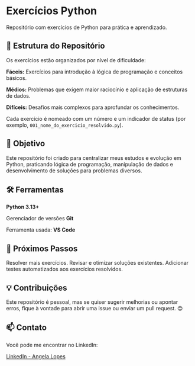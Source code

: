 # Exercícios Python
Repositório com exercícios de Python para prática e aprendizado.

## 📂 Estrutura do Repositório
Os exercícios estão organizados por nível de dificuldade:

<b>Fáceis:</b> Exercícios para introdução à lógica de programação e conceitos básicos.

<b>Médios:</b> Problemas que exigem maior raciocínio e aplicação de estruturas de dados.

<b>Difíceis:</b> Desafios mais complexos para aprofundar os conhecimentos.

Cada exercício é nomeado com um número e um indicador de status (por exemplo, `001_nome_do_exercicio_resolvido.py`).

## 🚀 Objetivo
Este repositório foi criado para centralizar meus estudos e evolução em Python, praticando lógica de programação,
manipulação de dados e desenvolvimento de soluções para problemas diversos.

## 🛠️ Ferramentas
<b>Python 3.13+</b>

Gerenciador de versões <b>Git</b>

Ferramenta usada: <b>VS Code</b>

## 📌 Próximos Passos
Resolver mais exercícios.
Revisar e otimizar soluções existentes.
Adicionar testes automatizados aos exercícios resolvidos.

## 💡 Contribuições
Este repositório é pessoal, mas se quiser sugerir melhorias ou apontar erros, fique à vontade para abrir uma issue ou enviar um pull request. 😊

## 📫 Contato

Você pode me encontrar no LinkedIn:

[LinkedIn - Angela Lopes](https://www.linkedin.com/in/angelalopes97/)
